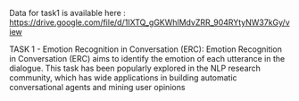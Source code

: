 Data for task1 is available here : https://drive.google.com/file/d/1IXTQ_gGKWhlMdvZRR_904RYtyNW37kGy/view

TASK 1 - Emotion Recognition in Conversation (ERC): 
Emotion Recognition in Conversation (ERC) aims to identify the emotion of each utterance in the dialogue. This task has been popularly explored
in the NLP research community, which has wide applications in building automatic conversational agents and mining user opinions
